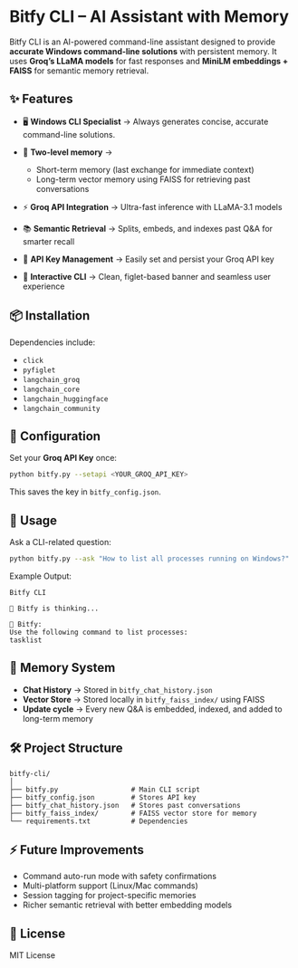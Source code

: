 

# Bitfy CLI – AI Assistant with Memory

Bitfy CLI is an AI-powered command-line assistant designed to provide **accurate Windows command-line solutions** with persistent memory.
It uses **Groq’s LLaMA models** for fast responses and **MiniLM embeddings + FAISS** for semantic memory retrieval.

## ✨ Features

* 🖥️ **Windows CLI Specialist** → Always generates concise, accurate command-line solutions.
* 🧠 **Two-level memory** →

  * Short-term memory (last exchange for immediate context)
  * Long-term vector memory using FAISS for retrieving past conversations
* ⚡ **Groq API Integration** → Ultra-fast inference with LLaMA-3.1 models
* 📚 **Semantic Retrieval** → Splits, embeds, and indexes past Q\&A for smarter recall
* 🔑 **API Key Management** → Easily set and persist your Groq API key
* 🎨 **Interactive CLI** → Clean, figlet-based banner and seamless user experience

## 📦 Installation



Dependencies include:

* `click`
* `pyfiglet`
* `langchain_groq`
* `langchain_core`
* `langchain_huggingface`
* `langchain_community`

## 🔑 Configuration

Set your **Groq API Key** once:

```bash
python bitfy.py --setapi <YOUR_GROQ_API_KEY>
```

This saves the key in `bitfy_config.json`.

## 🚀 Usage

Ask a CLI-related question:

```bash
python bitfy.py --ask "How to list all processes running on Windows?"
```

Example Output:

```
Bitfy CLI

🤖 Bitfy is thinking...

🤖 Bitfy: 
Use the following command to list processes:
tasklist
```

## 💾 Memory System

* **Chat History** → Stored in `bitfy_chat_history.json`
* **Vector Store** → Stored locally in `bitfy_faiss_index/` using FAISS
* **Update cycle** → Every new Q\&A is embedded, indexed, and added to long-term memory

## 🛠️ Project Structure

```
bitfy-cli/
│
├── bitfy.py                  # Main CLI script
├── bitfy_config.json         # Stores API key
├── bitfy_chat_history.json   # Stores past conversations
├── bitfy_faiss_index/        # FAISS vector store for memory
└── requirements.txt          # Dependencies
```

## ⚡ Future Improvements

* Command auto-run mode with safety confirmations
* Multi-platform support (Linux/Mac commands)
* Session tagging for project-specific memories
* Richer semantic retrieval with better embedding models

## 📜 License

MIT License

